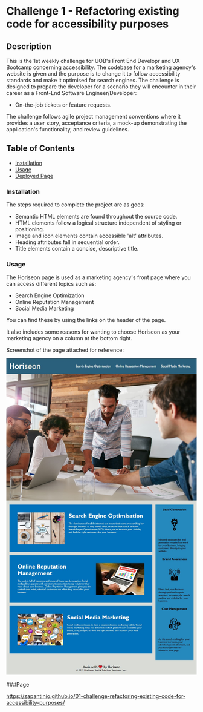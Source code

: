 # Challenge 1 - Refactoring existing code for accessibility purposes 

## Description
This is the 1st weekly challenge for UOB's Front End Developr and UX Bootcamp concerning accessibility. 
The codebase for a marketing agency's website is given and the purpose is to change it to follow accessibility standards and make it optimised for search engines.
The challenge is designed to prepare the developer for a scenario they will encounter in their career as a Front-End Software Engineer/Developer:

* On-the-job tickets or feature requests.

The challenge follows agile project management conventions where it provides a user story, acceptance criteria, a mock-up demonstrating the application's functionality, and review guidelines.

## Table of Contents 

* [Installation](#installation)
* [Usage](#usage)
* [Deployed Page](#page)

### Installation

The steps required to complete the project are as goes: 

* Semantic HTML elements are found throughout the source code. 
* HTML elements follow a logical structure independent of styling or positioning.
* Image and icon elements contain accessible 'alt' attributes.
* Heading attributes fall in sequential order. 
* Title elements contain a concise, descriptive title. 

### Usage

The Horiseon page is used as a marketing agency's front page where you can access different topics such as:

* Search Engine Optimization
* Online Reputation Management
* Social Media Marketing

You can find these by using the links on the header of the page.

It also includes some reasons for wanting to choose Horiseon as your marketing agency on a column at the bottom right.

Screenshot of the page attached for reference:

![alt text](./assets/images/final-product-screenshot.jpg)

###Page

https://zapantinio.github.io/01-challenge-refactoring-existing-code-for-accessibility-purposes/

